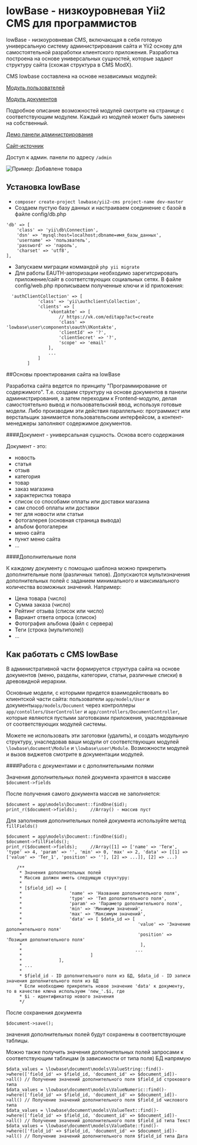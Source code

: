 lowBase - низкоуровневая Yii2 CMS для программистов
===================================================

lowBase - низкоуровневая CMS, включающая в себя готовую универсальную
систему администрирования сайта и Yii2 основу для самостоятельной разработки клиентского приложения. Разработка построена
на основе универсальных сущностей, которые задают структуру сайта (схожая структура в CMS ModX).

CMS lowbase составлена на основе независимых модулей:

[Модуль пользователей](https://github.com/lowbase/yii2-user "модуль пользователей")

[Модуль документов](https://github.com/lowbase/yii2-document "модуль документов")

Подробное описание возможностей модулей смотрите на странице с соответствующим модулем. Каждый из модулей может быть заменен на собственный.

[Демо панели администрирования](http://demo.lowbase.ru/admin "демо панели")

[Сайт-источник](http://lowbase.ru "сайт-источник")  

Доступ к админ. панели по адресу `/admin`

![Пример: Добавлене товара](http://lowbase.ru/attaches/lb.jpg)


Установка lowBase
-----------------

* `composer create-project lowbase/yii2-cms project-name dev-master`
* Создаем пустую базу данных и настраиваем соединение с базой в файле config/db.php
```
'db' => [
    'class' => 'yii\db\Connection',
    'dsn' => 'mysql:host=localhost;dbname=имя_базы_данных',
    'username' => 'пользватель',
    'password' => 'пароль',
    'charset' => 'utf8',
],
```
* Запускаем миграции коммандой `php yii migrate`
* Для работы EAUTH-авторизации необходимо зарегитсрировать приложение/сайт в соответствующих социальных сетях.
В файле config/web.php прописываем полученные ключи и id приложения:
```
  'authClientCollection' => [
            'class' => 'yii\authclient\Collection',
            'clients' => [
                'vkontakte' => [
                    // https://vk.com/editapp?act=create
                    'class' => 'lowbase\user\components\oauth\VKontakte',
                    'clientId' => '?',
                    'clientSecret' => '?',
                    'scope' => 'email'
                ],
                ...
            ]
        ]
```

##Основы проектирования сайта на lowBase

Разработка сайта ведется по принципу "Программирование от содержимого". Т.е. создаем структуру на основе документов в панели администрирования, а затем переходим к Frontend-модулю, делая самостоятельно вывод и пользовательский ввод, используя готовые модели. Либо производим эти действия параллельно: программист или верстальщик занимается пользовательским интерфейсом, а контент-менеджеры заполняют содержимое документов.

####Документ - универсальная сущность. Основа всего содержания

Документ - это:
* новость
* статья
* отзыв
* категория
* товар
* заказ магазина
* характеристка товара
* список со способами оплаты или доставки магазина
* сам способ оплаты или доставки
* тег для новости или статьи
* фотогалерея (основная страница вывода)
* альбом фотогалереи
* меню сайта
* пункт меню сайта
* ...

####Дополнительные поля

К каждому документу с помощью шаблона можно прикрепить дополнительные поля (различных типов). Допускаются мультизначения дополнительных полей с заданием минимального и максимального количества возможных значений.
Например:
* Цена товара (число)
* Сумма заказа (число)
* Рейтинг отзыва (список или число) 
* Вариант ответа опроса (список)
* Фотография альбома (файл с сервера)
* Теги (строка (мультиполе))
* ...

Как работать с CMS lowBase
--------------------------
В административной части формируется структура сайта на основе документов (меню, разделы, категории, статьи, различные списки) в древовидной иерархии.

Основные модели, с которыми придется взаимодействовать во клиентской части сайта: пользователи `app/models/User` и документы`app/models/Document` через контроллеры
`app/contollers/UserController` и `app/controllers/DocumentController`, которые являются пустыми заготовками приложения, унаследованные
от соответствующих модулей системы.

Можете не использовать эти заготовки (удалить), и создать модульную структуру, унаследовав ваши модули от соответствующих
модулей `\lowbase\document\Module` и `\lowbase\user\Module`. Возможности модулей и вызов виджетов смотрите в документации модулей.

####Работа с документами и с дополнительными полями

Значения дополнительных полей документа хранятся в массиве `$document->fields`

После получения самого документа массив не заполняется:

```
$document = app\models\Document::findOne($id);
print_r($document->fields);     //Array() - массив пуст
```

Для заполнения дополнительных полей документа используйте метод `fillFields()`

```
$document = app\models\Document::findOne($id);
$document->fillFields();
print_r($document->fields);     //Array([1] => ['name' => 'Теги', 'type' => 4, 'param' => '', 'min' => 0, 'max' => 2, 'data' => [[1] => ['value' => 'Тег_1', 'position' => ''], [2] => ...]], [2] => ...)

    /**
     * Значения дополнительных полей
     * Массив должен иметь следующую структуру:
     *
     * [$field_id] => [
     *                  'name' => 'Название дополнительного поля',
     *                  'type' => 'Тип дополнительного поля',
     *                  'param' => 'Параметр дополнительного поля',
     *                  'min' => 'Минимум значений',
     *                  'max' => 'Максимум значений',
     *                  'data' => [ $data_id => [
     *                                            'value' => 'Значение дополнительного поля'
     *                                            'position' => 'Позиция дополнительного поля'
     *                                             ],
     *                                           ...
     *                          ]
     *              ],
     * ...
     *
     * $field_id - ID дополнительного поля из БД, $data_id - ID записи значения дополнительного поля из БД
     * Если необходимо прикрепить новое значение 'data' к документу, то в качестве ключа используем 'new_'.$i, где
     * $i - идентификатор нового значения
     */
```
После сохранения документа
```
$document->save();
```
значения дополнительных полей будут сохранены в соответствующие таблицы.

Можно также получить значения дополнительных полей запросами к соответствующим таблицам (в зависимости от типа поля) БД напрямую

```
$data_values = \lowbase\document\models\ValueString::find()->where(['field_id' => $field_id, 'document_id' => $document_id])->all() // Получение значений дополнительного поля $field_id строкового типа
$data_values = \lowbase\document\models\ValueNumeric::find()->where(['field_id' => $field_id, 'document_id' => $document_id])->all() // Получение значений дополнительного поля $field_id числового типа
$data_values = \lowbase\document\models\ValueText::find()->where(['field_id' => $field_id, 'document_id' => $document_id])->all() // Получение значений дополнительного поля $field_id типа Текст
$data_values = \lowbase\document\models\ValueDate::find()->where(['field_id' => $field_id, 'document_id' => $document_id])->all() // Получение значений дополнительного поля $field_id типа Дата
```


